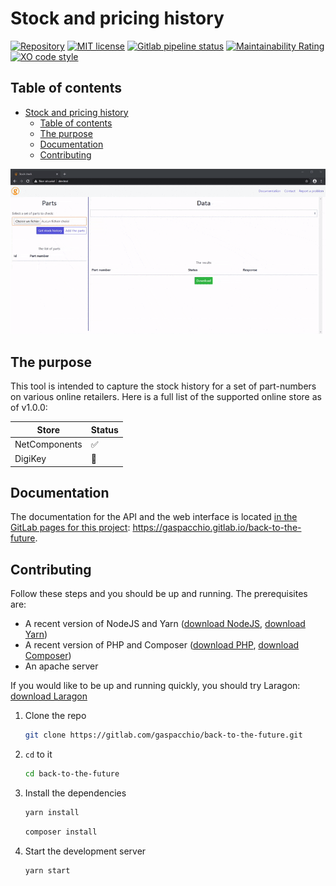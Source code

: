 # Stock and pricing history

[![Repository](https://badgen.net/badge/repository/gitlab/orange?icon=gitlab)](https://gitlab.com/gaspacchio/back-to-the-future) [![MIT license](https://badgen.net/badge/license/MIT/blue)](https://gitlab.com/gaspacchio/back-to-the-future/-/blob/master/LICENSE) [![Gitlab pipeline status](https://gitlab.com/gaspacchio/back-to-the-future/badges/master/pipeline.svg)](https://gitlab.com/gaspacchio/back-to-the-future/-/commits/master) [![Maintainability Rating](https://sonarcloud.io/api/project_badges/measure?project=gaspacchio_back-to-the-future&metric=sqale_rating)](https://sonarcloud.io/dashboard?id=gaspacchio_back-to-the-future) [![XO code style](https://img.shields.io/badge/code_style-XO-5ed9c7.svg)](https://github.com/xojs/xo)

## Table of contents

- [Stock and pricing history](#stock-and-pricing-history)
  - [Table of contents](#table-of-contents)
  - [The purpose](#the-purpose)
  - [Documentation](#documentation)
  - [Contributing](#contributing)

![Demo GIF](public/_media/demo.1.1.0.gif)

## The purpose

This tool is intended to capture the stock history for a set of part-numbers on various online retailers. Here is a full list of the supported online store as of v1.0.0:

| Store         | Status |
| ------------- | ------ |
| NetComponents | ✅     |
| DigiKey       | 🚫     |

## Documentation

The documentation for the API and the web interface is located [in the GitLab pages for this project](https://gaspacchio.gitlab.io/back-to-the-future): https://gaspacchio.gitlab.io/back-to-the-future.

## Contributing

Follow these steps and you should be up and running. The prerequisites are:

- A recent version of NodeJS and Yarn ([download NodeJS](https://nodejs.org/en/), [download Yarn](https://yarnpkg.com/getting-started/install))
- A recent version of PHP and Composer ([download PHP](https://www.php.net/downloads.php), [download Composer](https://getcomposer.org/download/))
- An apache server

If you would like to be up and running quickly, you should try Laragon: [download Laragon](https://laragon.org/download/)

1. Clone the repo
   ```bash
   git clone https://gitlab.com/gaspacchio/back-to-the-future.git
   ```
2. `cd` to it
   ```bash
   cd back-to-the-future
   ```
3. Install the dependencies
   ```bash
   yarn install
   ```
   ```bash
   composer install
   ```
4. Start the development server
   ```bash
   yarn start
   ```
